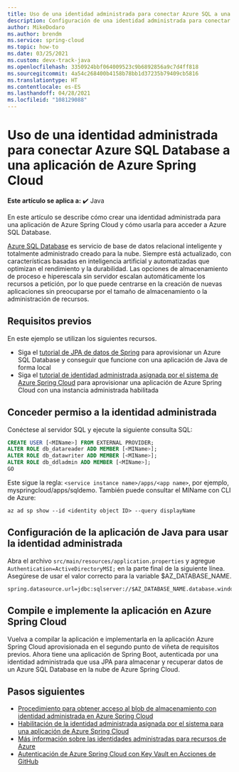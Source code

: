 ```yaml
---
title: Uso de una identidad administrada para conectar Azure SQL a una aplicación de Azure Spring Cloud
description: Configuración de una identidad administrada para conectar Azure SQL a una aplicación de Azure Spring Cloud.
author: MikeDodaro
ms.author: brendm
ms.service: spring-cloud
ms.topic: how-to
ms.date: 03/25/2021
ms.custom: devx-track-java
ms.openlocfilehash: 3350924bbf064009523c9b6892856a9c7d4ff818
ms.sourcegitcommit: 4a54c268400b4158b78bb1d37235b79409cb5816
ms.translationtype: HT
ms.contentlocale: es-ES
ms.lasthandoff: 04/28/2021
ms.locfileid: "108129088"
---
```

# <a name="use-a-managed-identity-to-connect-azure-sql-database-to-an-azure-spring-cloud-app"></a>Uso de una identidad administrada para conectar Azure SQL Database a una aplicación de Azure Spring Cloud

**Este artículo se aplica a:** ✔️ Java

En este artículo se describe cómo crear una identidad administrada para una aplicación de Azure Spring Cloud y cómo usarla para acceder a Azure SQL Database.

[Azure SQL Database](https://azure.microsoft.com/services/sql-database/) es servicio de base de datos relacional inteligente y totalmente administrado creado para la nube. Siempre está actualizado, con características basadas en inteligencia artificial y automatizadas que optimizan el rendimiento y la durabilidad. Las opciones de almacenamiento de proceso e hiperescala sin servidor escalan automáticamente los recursos a petición, por lo que puede centrarse en la creación de nuevas aplicaciones sin preocuparse por el tamaño de almacenamiento o la administración de recursos.

## <a name="prerequisites"></a>Requisitos previos
En este ejemplo se utilizan los siguientes recursos.
* Siga el [tutorial de JPA de datos de Spring](/azure/developer/java/spring-framework/configure-spring-data-jpa-with-azure-sql-server) para aprovisionar un Azure SQL Database y conseguir que funcione con una aplicación de Java de forma local
* Siga el [tutorial de identidad administrada asignada por el sistema de Azure Spring Cloud](./how-to-enable-system-assigned-managed-identity.md) para aprovisionar una aplicación de Azure Spring Cloud con una instancia administrada habilitada

## <a name="grant-permission-to-the-managed-identity"></a>Conceder permiso a la identidad administrada
Conéctese al servidor SQL y ejecute la siguiente consulta SQL:

```sql
CREATE USER [<MIName>] FROM EXTERNAL PROVIDER;
ALTER ROLE db_datareader ADD MEMBER [<MIName>];
ALTER ROLE db_datawriter ADD MEMBER [<MIName>];
ALTER ROLE db_ddladmin ADD MEMBER [<MIName>];
GO
```

Este <MIName> sigue la regla: `<service instance name>/apps/<app name>`, por ejemplo, myspringcloud/apps/sqldemo. También puede consultar el MIName con CLI de Azure:

```azurecli
az ad sp show --id <identity object ID> --query displayName
```

## <a name="configure-your-java-app-to-use-managed-identity"></a>Configuración de la aplicación de Java para usar la identidad administrada
Abra el archivo `src/main/resources/application.properties` y agregue `Authentication=ActiveDirectoryMSI;` en la parte final de la siguiente línea. Asegúrese de usar el valor correcto para la variable $AZ_DATABASE_NAME.

```properties
spring.datasource.url=jdbc:sqlserver://$AZ_DATABASE_NAME.database.windows.net:1433;database=demo;encrypt=true;trustServerCertificate=false;hostNameInCertificate=*.database.windows.net;loginTimeout=30;Authentication=ActiveDirectoryMSI;
```

## <a name="build-and-deploy-the-app-to-azure-spring-cloud"></a>Compile e implemente la aplicación en Azure Spring Cloud
Vuelva a compilar la aplicación e implementarla en la aplicación Azure Spring Cloud aprovisionada en el segundo punto de viñeta de requisitos previos. Ahora tiene una aplicación de Spring Boot, autenticada por una identidad administrada que usa JPA para almacenar y recuperar datos de un Azure SQL Database en la nube de Azure Spring Cloud.

## <a name="next-steps"></a>Pasos siguientes

* [Procedimiento para obtener acceso al blob de almacenamiento con identidad administrada en Azure Spring Cloud](https://github.com/Azure-Samples/Azure-Spring-Cloud-Samples/tree/master/managed-identity-storage-blob)
* [Habilitación de la identidad administrada asignada por el sistema para una aplicación de Azure Spring Cloud](./how-to-enable-system-assigned-managed-identity.md)
* [Más información sobre las identidades administradas para recursos de Azure](https://github.com/MicrosoftDocs/azure-docs/blob/master/articles/active-directory/managed-identities-azure-resources/overview.md)
* [Autenticación de Azure Spring Cloud con Key Vault en Acciones de GitHub](./github-actions-key-vault.md)